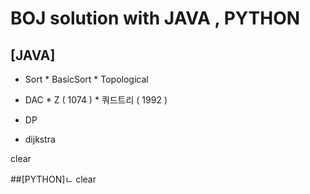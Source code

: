 # BOJ solution with JAVA , PYTHON

## [JAVA]
- Sort
        * BasicSort 
        * Topological
- DAC
        * Z ( 1074 ) 
        * 쿼드트리 ( 1992 )

- DP
- dijkstra      
     

clear


##[PYTHON]ㄴ
clear
